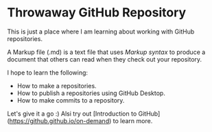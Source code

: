 # Throwaway GitHub Repository

This is just a place where I am learning about working with GitHub repositories.

A Markup file (.md) is a text file that uses *Markup syntax* to produce a document that others can read when they check out your repository.

I hope to learn the following:

- How to make a repositories.
- How to publish a repositories using GitHub Desktop.
- How to make commits to a repository.

Let's give it a go :) Alsi try out [Introduction to GitHub] (https://github.github.io/on-demand) to learn more.